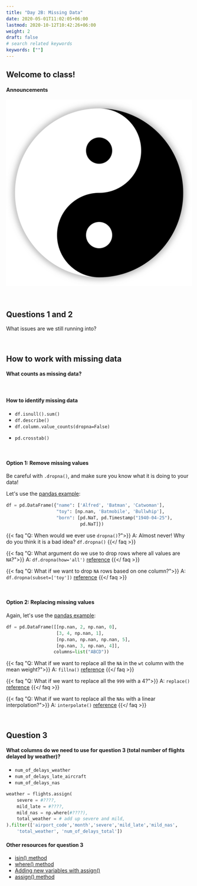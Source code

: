 ```yaml
---
title: "Day 2B: Missing Data"
date: 2020-05-01T11:02:05+06:00
lastmod: 2020-10-12T10:42:26+06:00
weight: 2
draft: false
# search related keywords
keywords: [""]
---
```


## Welcome to class!

#### Announcements

![The Way](Yin_and_Yang_symbol.png)

<br>

## Questions 1 and 2

What issues are we still running into?

<br>

## How to work with missing data

#### What counts as missing data?
<!---------------- 
Check the reading assignments, or try this article: [The Weird World of Missing Values in Pandas: NaN, NaT, None](https://dev.to/discdiver/the-weird-world-of-missing-values-in-pandas-3kph)   

Pandas has an experimental [pd.NA](https://pandas.pydata.org/pandas-docs/stable/user_guide/missing_data.html#experimental-na-scalar-to-denote-missing-values) 
-------------------->

<br>

#### How to identify missing data

<!----- You can use these methods to identify missing values or strange values in your data set:---->
- `df.isnull().sum()`
- `df.describe()`
- `df.column.value_counts(dropna=False)`
<!---- You can also look for patterns within the missing values: ------->
- `pd.crosstab()`   


<br>

#### Option 1: Remove missing values

Be careful with `.dropna()`, and make sure you know what it is doing to your data!

Let's use the [pandas example](https://pandas.pydata.org/pandas-docs/stable/reference/api/pandas.DataFrame.dropna.html):


```python
df = pd.DataFrame({"name": ['Alfred', 'Batman', 'Catwoman'],
                   "toy": [np.nan, 'Batmobile', 'Bullwhip'],
                   "born": [pd.NaT, pd.Timestamp("1940-04-25"),
                            pd.NaT]})
```

{{< faq "Q: When would we ever use `dropna()`?">}}
A: Almost never! Why do you think it is a bad idea? `df.dropna()`
{{</ faq >}}

{{< faq "Q: What argument do we use to drop rows where all values are `NA`?">}}
A: `df.dropna(how='all')` [reference](https://pandas.pydata.org/pandas-docs/stable/reference/api/pandas.DataFrame.dropna.html)
{{</ faq >}}

{{< faq "Q: What if we want to drop `NA` rows based on one column?">}}
A: `df.dropna(subset=['toy'])` [reference](https://pandas.pydata.org/pandas-docs/stable/reference/api/pandas.DataFrame.dropna.html)
{{</ faq >}}

<br>

#### Option 2: Replacing missing values

Again, let's use the [pandas example](https://pandas.pydata.org/pandas-docs/stable/reference/api/pandas.DataFrame.fillna.html):

```python
df = pd.DataFrame([[np.nan, 2, np.nan, 0],
                   [3, 4, np.nan, 1],
                   [np.nan, np.nan, np.nan, 5],
                   [np.nan, 3, np.nan, 4]],
                  columns=list("ABCD"))
```

{{< faq "Q: What if we want to replace all the `NA` in the `wt` column with the mean weight?">}}
A: `fillna()` [reference](https://pandas.pydata.org/pandas-docs/stable/reference/api/pandas.DataFrame.fillna.html)
{{</ faq >}}

{{< faq "Q: What if we want to replace all the `999` with a 4?">}}
A: `replace()` [reference](https://pandas.pydata.org/pandas-docs/stable/reference/api/pandas.DataFrame.replace.html)
{{</ faq >}}

{{< faq "Q: What if we want to replace all the `NAs` with a linear interpolation?">}}
A: `interpolate()` [reference](https://pandas.pydata.org/pandas-docs/stable/reference/api/pandas.DataFrame.interpolate.html)
{{</ faq >}}

<br>

## Question 3

#### What columns do we need to use for question 3 (total number of flights delayed by weather)?

- `num_of_delays_weather`
- `num_of_delays_late_aircraft`
- `num_of_delays_nas`

```python
weather = flights.assign(
    severe = #????,
    mild_late = #????,
    mild_nas = np.where(#????),
    total_weather = # add up severe and mild,
).filter(['airport_code','month','severe','mild_late','mild_nas',
    'total_weather', 'num_of_delays_total'])
```

#### Other resources for question 3

- [isin() method](https://pandas.pydata.org/pandas-docs/stable/reference/api/pandas.Series.isin.html#pandas.Series.isin)
- [where() method](https://numpy.org/doc/stable/reference/generated/numpy.where.html)
- [Adding new variables with assign()](https://byuidatascience.github.io/python4ds/transform.html#add-new-variables-with-.assign)
- [assign() method](https://pandas.pydata.org/pandas-docs/stable/reference/api/pandas.DataFrame.assign.html)

<!-------------------------------------
<br>

## Your Turn: Filling in the cars data

Suppose that the missing car names should be the value preceding it in the table. __Write the code to do the replacement using functions mentioned above.__

<br>
--------------------------------->

<br>
